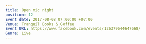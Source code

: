 ```yaml
---
title: Open mic night
position: 12
Event date: 2017-08-08 07:00:00 +07:00
Venue: Tranquil Books & Coffee
Event URL: https://www.facebook.com/events/126379644647668/
Genre: Live
---
```


